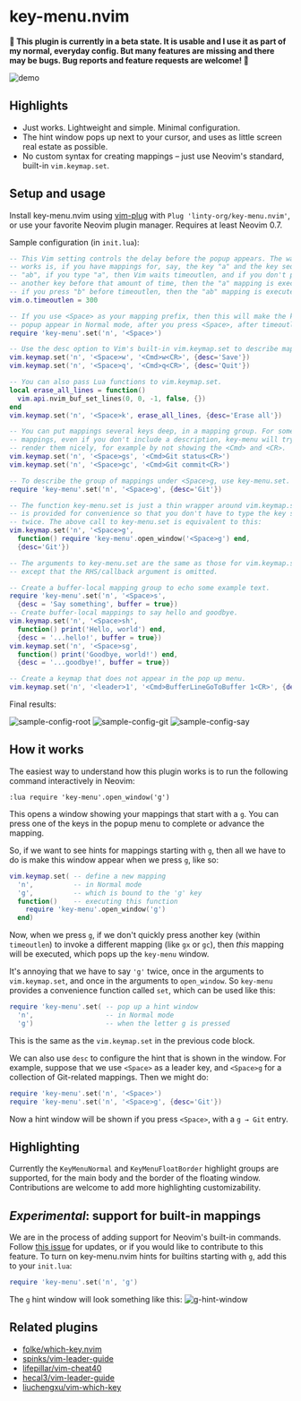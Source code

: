 # key-menu.nvim

**🚧 This plugin is currently in a beta state. It is usable and I use it as part of my normal, everyday config. But many features are missing and there may be bugs. Bug reports and feature requests are welcome! 🚧**

![demo](https://user-images.githubusercontent.com/5308024/169894329-7e14d3b1-fa9e-4326-92f2-de82d3b0096e.gif)

## Highlights

- Just works. Lightweight and simple. Minimal configuration.
- The hint window pops up next to your cursor, and uses as little screen real estate as possible.
- No custom syntax for creating mappings – just use Neovim's standard, built-in `vim.keymap.set`.

## Setup and usage

Install key-menu.nvim using [vim-plug](https://github.com/junegunn/vim-plug) with `Plug 'linty-org/key-menu.nvim'`, or use your favorite Neovim plugin manager. Requires at least Neovim 0.7.

Sample configuration (in `init.lua`):
```lua
-- This Vim setting controls the delay before the popup appears. The way it
-- works is, if you have mappings for, say, the key "a" and the key sequence
-- "ab", if you type "a", then Vim waits timeoutlen, and if you don't press
-- another key before that amount of time, then the "a" mapping is executed, but
-- if you press "b" before timeoutlen, then the "ab" mapping is executed.
vim.o.timeoutlen = 300

-- If you use <Space> as your mapping prefix, then this will make the key-menu
-- popup appear in Normal mode, after you press <Space>, after timeoutlen.
require 'key-menu'.set('n', '<Space>')

-- Use the desc option to Vim's built-in vim.keymap.set to describe mappings.
vim.keymap.set('n', '<Space>w', '<Cmd>w<CR>', {desc='Save'})
vim.keymap.set('n', '<Space>q', '<Cmd>q<CR>', {desc='Quit'})

-- You can also pass Lua functions to vim.keymap.set.
local erase_all_lines = function()
  vim.api.nvim_buf_set_lines(0, 0, -1, false, {})
end
vim.keymap.set('n', '<Space>k', erase_all_lines, {desc='Erase all'})

-- You can put mappings several keys deep, in a mapping group. For some kinds of
-- mappings, even if you don't include a description, key-menu will try to
-- render them nicely, for example by not showing the <Cmd> and <CR>.
vim.keymap.set('n', '<Space>gs', '<Cmd>Git status<CR>')
vim.keymap.set('n', '<Space>gc', '<Cmd>Git commit<CR>')

-- To describe the group of mappings under <Space>g, use key-menu.set.
require 'key-menu'.set('n', '<Space>g', {desc='Git'})

-- The function key-menu.set is just a thin wrapper around vim.keymap.set, and
-- is provided for convenience so that you don't have to type the key sequence
-- twice. The above call to key-menu.set is equivalent to this:
vim.keymap.set('n', '<Space>g',
  function() require 'key-menu'.open_window('<Space>g') end,
  {desc='Git'})

-- The arguments to key-menu.set are the same as those for vim.keymap.set,
-- except that the RHS/callback argument is omitted.

-- Create a buffer-local mapping group to echo some example text.
require 'key-menu'.set('n', '<Space>s',
  {desc = 'Say something', buffer = true})
-- Create buffer-local mappings to say hello and goodbye.
vim.keymap.set('n', '<Space>sh',
  function() print('Hello, world') end,
  {desc = '...hello!', buffer = true})
vim.keymap.set('n', '<Space>sg',
  function() print('Goodbye, world!') end,
  {desc = '...goodbye!', buffer = true})

-- Create a keymap that does not appear in the pop up menu.
vim.keymap.set('n', '<leader>1', '<Cmd>BufferLineGoToBuffer 1<CR>', {desc='ignore'})
```

Final results:

![sample-config-root](https://user-images.githubusercontent.com/5308024/170115903-a10692a8-11b7-4f4b-9194-c958251772fb.png) ![sample-config-git](https://user-images.githubusercontent.com/5308024/170115928-cbd9cb25-eb13-49ee-9fa0-eab22d0f9fe3.png) ![sample-config-say](https://user-images.githubusercontent.com/5308024/170115942-1ab0d108-77e9-47ad-a019-c766fa26965f.png)

## How it works

The easiest way to understand how this plugin works is to run the following command interactively in Neovim:
```
:lua require 'key-menu'.open_window('g')
```
This opens a window showing your mappings that start with a `g`. You can press one of the keys in the popup menu to complete or advance the mapping.

So, if we want to see hints for mappings starting with `g`, then all we have to do is make this window appear when we press `g`, like so:
```lua
vim.keymap.set( -- define a new mapping
  'n',          -- in Normal mode
  'g',          -- which is bound to the 'g' key
  function()    -- executing this function
    require 'key-menu'.open_window('g')
  end)
```
Now, when we press `g`, if we don't quickly press another key (within `timeoutlen`) to invoke a different mapping (like `gx` or `gc`), then _this_ mapping will be executed, which pops up the `key-menu` window.

It's annoying that we have to say `'g'` twice, once in the arguments to `vim.keymap.set`, and once in the arguments to `open_window`. So `key-menu` provides a convenience function called `set`, which can be used like this:
```lua
require 'key-menu'.set( -- pop up a hint window
  'n',                  -- in Normal mode
  'g')                  -- when the letter g is pressed
```
This is the same as the `vim.keymap.set` in the previous code block.

We can also use `desc` to configure the hint that is shown in the window. For example, suppose that we use `<Space>` as a leader key, and `<Space>g` for a collection of Git-related mappings. Then we might do:
```lua
require 'key-menu'.set('n', '<Space>')
require 'key-menu'.set('n', '<Space>g', {desc='Git'})
```
Now a hint window will be shown if you press `<Space>`, with a `g → Git` entry.

## Highlighting

Currently the `KeyMenuNormal` and `KeyMenuFloatBorder` highlight groups are supported, for the main body and the border of the floating window. Contributions are welcome to add more highlighting customizability.

## *Experimental*: support for built-in mappings

We are in the process of adding support for Neovim's built-in commands. Follow [this issue](https://github.com/linty-org/key-menu.nvim/issues/7) for updates, or if you would like to contribute to this feature. To turn on key-menu.nvim hints for builtins starting with `g`, add this to your `init.lua`:
```lua
require 'key-menu'.set('n', 'g')
```

The `g` hint window will look something like this: ![g-hint-window](https://user-images.githubusercontent.com/5308024/171311333-f911acea-edd2-4404-b63b-cf095f110e21.png)

## Related plugins

- [folke/which-key.nvim](https://github.com/folke/which-key.nvim)
- [spinks/vim-leader-guide](https://github.com/spinks/vim-leader-guide)
- [lifepillar/vim-cheat40](https://github.com/lifepillar/vim-cheat40)
- [hecal3/vim-leader-guide](https://github.com/hecal3/vim-leader-guide)
- [liuchengxu/vim-which-key](https://github.com/liuchengxu/vim-which-key)
